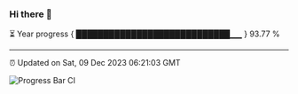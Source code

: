 ### Hi there 👋

⏳ Year progress { ████████████████████████████▁▁ } 93.77 %

---

⏰ Updated on Sat, 09 Dec 2023 06:21:03 GMT

![Progress Bar CI](https://github.com/ZhaoGui/ZhaoGui/workflows/Progress%20Bar%20CI/badge.svg)

